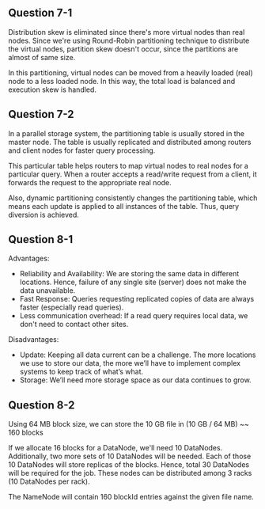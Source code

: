 ## Question 7-1

Distribution skew is eliminated since there's more virtual nodes than real nodes. Since we're using Round-Robin partitioning technique to distribute the virtual nodes, partition skew doesn't occur, since the partitions are almost of same size.

In this partitioning, virtual nodes can be moved from a heavily loaded (real) node to a less loaded node. In this way, the total load is balanced and execution skew is handled.

## Question 7-2

In a parallel storage system, the partitioning table is usually stored in the master node. The table is usually replicated and distributed among routers and client nodes for faster query processing.

This particular table helps routers to map virtual nodes to real nodes for a particular query. When a router accepts a read/write request from a client, it forwards the request to the appropriate real node.

Also, dynamic partitioning consistently changes the partitioning table, which means each update is applied to all instances of the table. Thus, query diversion is achieved.

## Question 8-1

Advantages:

- Reliability and Availability: We are storing the same data in different locations. Hence, failure of any single site (server) does not make the data unavailable.
- Fast Response: Queries requesting replicated copies of data are always faster (especially read queries).
- Less communication overhead: If a read query requires local data, we don't need to contact other sites.

Disadvantages:

- Update: Keeping all data current can be a challenge. The more locations we use to store our data, the more we’ll have to implement complex systems to keep track of what’s what.
- Storage: We’ll need more storage space as our data continues to grow.

## Question 8-2

Using 64 MB block size, we can store the 10 GB file in (10 GB / 64 MB) ~~ 160 blocks

If we allocate 16 blocks for a DataNode, we'll need 10 DataNodes. Additionally, two more sets of 10 DataNodes will be needed. Each of those 10 DataNodes will store replicas of the blocks. Hence, total 30 DataNodes will be required for the job. These nodes can be distributed among 3 racks (10 DataNodes per rack).

The NameNode will contain 160 blockId entries against the given file name.
